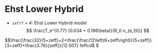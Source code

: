 # Ehst Lower Hybrid
- `iefrf` = 4: Ehst Lower Hybrid model
$$
\frac{T_e^{0.77} (0.034 + 0.196\beta)}{R_0 n_{e,20}} 
$$ 

$$\frac{\frac{32}{5+zeff}+2+\frac{\frac{12\left(6+zeff\right)}{5+zeff}}{3+zeff}+\frac{3.76}{zeff}}{12.507} feffcd$
$